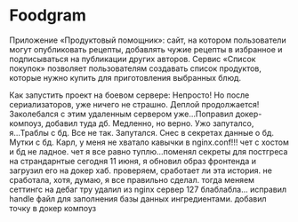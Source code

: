 # Foodgram

Приложение «Продуктовый помощник»: сайт, на котором пользователи могут опубликовать рецепты, добавлять чужие рецепты в избранное и подписываться на публикации других авторов. Сервис «Список покупок» позволяет пользователям создавать список продуктов, которые нужно купить для приготовления выбранных блюд.

Как запустить проект на боевом сервере:
Непросто! Но после сериализаторов, уже ничего не страшно. Деплой продолжается!Заколебался с этим удаленным сервером уже...Поправил докер-компоуз, добавил туда дб. Медленно, но верно. Ужо запуталсо, я...Траблы с бд. Все не так. Запутался. Снес в секретах данные о бд. Мутки с бд. Карл, у меня не хватало кавычки в nginx.conf!!! чет с хостом и бд не ладное. чет я все равно туплю...поменял секреты для постгреса на страндарнтые
сегодня 11 июня, я обновил образ фронтенда и загрузил его на докер хаб. проверяем, сработает ли эта история.
не сработала, хотя, думаю, я все правильно сделал. тогда меняем сеттингс на дебаг тру
удалил из nginx сервер 127 блаблабла...
исправил handle файл для заполнения базы данных ингредиентами.
добавил точку в докер компоуз